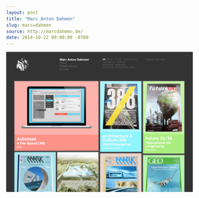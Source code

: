 ```yaml
---
layout: post
title: "Marc Anton Dahmen"
slug: marc=dahmen
source: http://marcdahmen.de/
date: 2014-10-22 00:00:00 -0700
---
```


<img src="/assets/img/screenshots/marc-dahmen.jpg">
